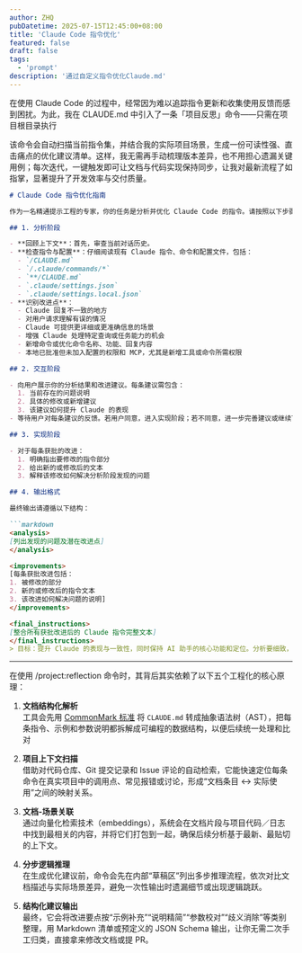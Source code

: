 ```yaml
---
author: ZHQ
pubDatetime: 2025-07-15T12:45:00+08:00
title: 'Claude Code 指令优化'
featured: false
draft: false
tags:
  - 'prompt'
description: '通过自定义指令优化Claude.md'
---
```

在使用 Claude Code 的过程中，经常因为难以追踪指令更新和收集使用反馈而感到困扰。为此，我在 CLAUDE.md 中引入了一条「项目反思」命令——只需在项目根目录执行

该命令会自动扫描当前指令集，并结合我的实际项目场景，生成一份可读性强、直击痛点的优化建议清单。这样，我无需再手动梳理版本差异，也不用担心遗漏关键用例；每次迭代，一键触发即可让文档与代码实现保持同步，让我对最新流程了如指掌，显著提升了开发效率与交付质量。

```markdown
# Claude Code 指令优化指南

作为一名精通提示工程的专家，你的任务是分析并优化 Claude Code 的指令。请按照以下步骤操作：

## 1. 分析阶段

- **回顾上下文**：首先，审查当前对话历史。
- **检查指令与配置**：仔细阅读现有 Claude 指令、命令和配置文件，包括：
  - `/CLAUDE.md`
  - `/.claude/commands/*`
  - `**/CLAUDE.md`
  - `.claude/settings.json`
  - `.claude/settings.local.json`
- **识别改进点**：
  - Claude 回复不一致的地方
  - 对用户请求理解有误的情况
  - Claude 可提供更详细或更准确信息的场景
  - 增强 Claude 处理特定查询或任务能力的机会
  - 新增命令或优化命令名称、功能、回复内容
  - 本地已批准但未加入配置的权限和 MCP，尤其是新增工具或命令所需权限

## 2. 交互阶段

- 向用户展示你的分析结果和改进建议。每条建议需包含：
  1. 当前存在的问题说明
  2. 具体的修改或新增建议
  3. 该建议如何提升 Claude 的表现
- 等待用户对每条建议的反馈。若用户同意，进入实现阶段；若不同意，进一步完善建议或继续下一个。

## 3. 实现阶段

- 对于每条获批的改进：
  1. 明确指出要修改的指令部分
  2. 给出新的或修改后的文本
  3. 解释该修改如何解决分析阶段发现的问题

## 4. 输出格式

最终输出请遵循以下结构：

```markdown
<analysis>
[列出发现的问题及潜在改进点]
</analysis>

<improvements>
[每条获批改进包括：
1. 被修改的部分
2. 新的或修改后的指令文本
3. 该改进如何解决问题的说明]
</improvements>

<final_instructions>
[整合所有获批改进后的 Claude 指令完整文本]
</final_instructions>
> 目标：提升 Claude 的表现与一致性，同时保持 AI 助手的核心功能和定位。分析要细致，说明要清晰，实施要精准。
```

---

在使用 /project:reflection 命令时，其背后其实依赖了以下五个工程化的核心原理：

1. **文档结构化解析**  
 工具会先用 [CommonMark 标准](https://commonmark.org/) 将 `CLAUDE.md` 转成抽象语法树（AST），把每条指令、示例和参数说明都拆解成可编程的数据结构，以便后续统一处理和比对

2. **项目上下文扫描**  
   借助对代码仓库、Git 提交记录和 Issue 评论的自动检索，它能快速定位每条命令在真实项目中的调用点、常见报错或讨论，形成“文档条目 ↔ 实际使用”之间的映射关系。

3. **文档-场景关联**  
   通过向量化检索技术（embeddings），系统会在文档片段与项目代码／日志中找到最相关的内容，并将它们打包到一起，确保后续分析基于最新、最贴切的上下文。

4. **分步逻辑推理**  
   在生成优化建议前，命令会先在内部“草稿区”列出多步推理流程，依次对比文档描述与实际场景差异，避免一次性输出时遗漏细节或出现逻辑跳跃。

5. **结构化建议输出**  
   最终，它会将改进要点按“示例补充”“说明精简”“参数校对”“歧义消除”等类别整理，用 Markdown 清单或预定义的 JSON Schema 输出，让你无需二次手工归类，直接拿来修改文档或提 PR。